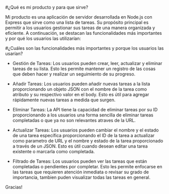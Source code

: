#¿Qué es mi producto y para que sirve?

Mi producto es una aplicación de servidor desarrollada en Node.js con Express que sirve como una lista de tareas. Su propósito principal es permitir a los usuarios gestionar sus tareas de una manera organizada y eficiente. A continuación, se destacan las funcionalidades más importantes y por qué los usuarios las utilizarían:

#¿Cuáles son las funcionalidades más importantes y porque los usuarios las usarían?

- Gestión de Tareas: Los usuarios pueden crear, leer, actualizar y eliminar tareas de su lista. Esto les permite mantener un registro de las cosas que deben hacer y realizar un seguimiento de su progreso.

- Añadir Tareas: Los usuarios pueden añadir nuevas tareas a la lista  proporcionando un objeto JSON con el nombre de la tarea como atributo y su respectivo valor en el body. Esto es útil para agregar rápidamente nuevas tareas a medida que surgen.

- Eliminar Tareas: La API tiene la capacidad de eliminar tareas por su ID proporcionando a los usuarios una forma sencilla de eliminar tareas completadas o que ya no son relevantes atraves de la URL.

- Actualizar Tareas: Los usuarios pueden cambiar el nombre y el estado de una tarea específica proporcionando el ID de la tarea a actualizar como parametro de URL y el nombre y estado de la tarea proporcionado a través de un JSON. Esto es útil cuando desean editar una tarea existente o marcarla como completada.

- Filtrado de Tareas: Los usuarios pueden ver las tareas que están completadas o pendientes por completar. Esto les permite enfocarse en las tareas que requieren atención inmediata o revisar su grado de importancia, tambien puden visualizar todas las tareas en general.

Gracias!